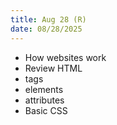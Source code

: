 ```yaml
---
title: Aug 28 (R)
date: 08/28/2025
---
```


- How websites work
- Review HTML
- tags
- elements
- attributes
- Basic CSS
